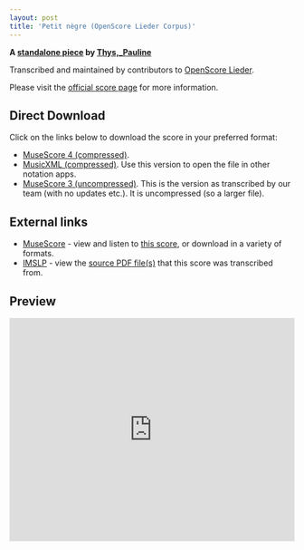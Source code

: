 ```yaml
---
layout: post
title: 'Petit nègre (OpenScore Lieder Corpus)'
---
```


__A [standalone piece](https://fourscoreandmore.org/openscore/lieder/Thys,_Pauline/_/) by [Thys,_Pauline](https://fourscoreandmore.org/openscore/lieder/Thys,_Pauline)__

Transcribed and maintained by contributors to [OpenScore Lieder].

Please visit the [official score page] for more information.

[official score page]: https://musescore.com/openscore-lieder-corpus/scores/6670960
[OpenScore Lieder]: https://musescore.com/openscore-lieder-corpus

## Direct Download

Click on the links below to download the score in your preferred format:
- [MuseScore 4 (compressed)](https://fourscoreandmore.org/openscore/lieder/Thys,_Pauline/_/Petit_n%C3%A8gre.mscz).
- [MusicXML (compressed)](https://fourscoreandmore.org/openscore/lieder/Thys,_Pauline/_/Petit_n%C3%A8gre.mxl). Use this version to open the file in other notation apps.
- [MuseScore 3 (uncompressed)](https://raw.githubusercontent.com/OpenScore/Lieder/refs/heads/main/scores/Thys,_Pauline/_/Petit_n%C3%A8gre/lc6670960.mscx). This is the version as transcribed by our team (with no updates etc.). It is uncompressed (so a larger file).

## External links

- [MuseScore] - view and listen to [this score][MuseScore], or download in a variety of formats.
- [IMSLP] - view the [source PDF file(s)][IMSLP] that this score was transcribed from.

[MuseScore]: https://musescore.com/score/6670960
[IMSLP]: https://imslp.org/wiki/Special:ReverseLookup/517100

## Preview

<iframe width="100%" height="394" src="https://musescore.com/openscore-lieder-corpus/scores/6670960/embed" frameborder="0" allowfullscreen allow="autoplay; fullscreen"></iframe>
